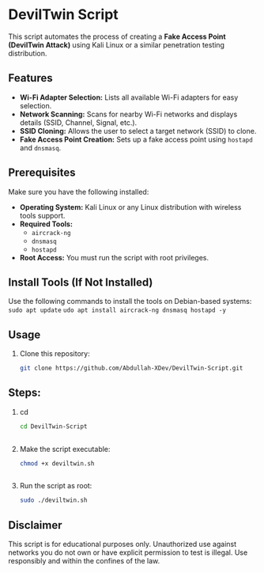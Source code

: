 # DevilTwin Script

This script automates the process of creating a **Fake Access Point (DevilTwin Attack)** using Kali Linux or a similar penetration testing distribution.

## Features
- **Wi-Fi Adapter Selection:** Lists all available Wi-Fi adapters for easy selection.
- **Network Scanning:** Scans for nearby Wi-Fi networks and displays details (SSID, Channel, Signal, etc.).
- **SSID Cloning:** Allows the user to select a target network (SSID) to clone.
- **Fake Access Point Creation:** Sets up a fake access point using `hostapd` and `dnsmasq`.

## Prerequisites
Make sure you have the following installed:
- **Operating System:** Kali Linux or any Linux distribution with wireless tools support.
- **Required Tools:**
  - `aircrack-ng`
  - `dnsmasq`
  - `hostapd`
- **Root Access:** You must run the script with root privileges.

## Install Tools (If Not Installed)
Use the following commands to install the tools on Debian-based systems:
 `sudo apt update`
 `udo apt install aircrack-ng dnsmasq hostapd -y`

## Usage
1. Clone this repository:
   ```bash
   git clone https://github.com/Abdullah-XDev/DevilTwin-Script.git
   
## Steps:
1. cd
    ```bash
    cd DevilTwin-Script
      
4. Make the script executable:
    ```bash
    chmod +x deviltwin.sh
      
6. Run the script as root:
    ```bash
    sudo ./deviltwin.sh
   
## Disclaimer
This script is for educational purposes only. Unauthorized use against networks you do not own or have explicit permission to test is illegal. Use responsibly and within the confines of the law.
